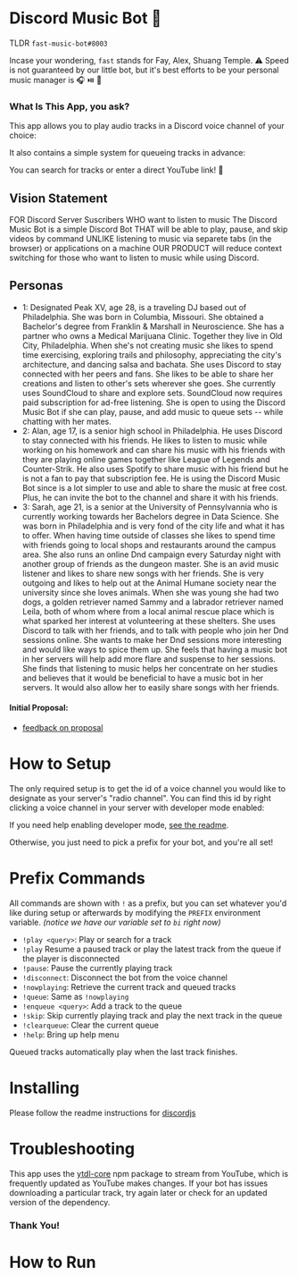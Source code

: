 # Discord Music Bot 🤖
TLDR `fast-music-bot#8003`

Incase your wondering, `fast` stands for Fay, Alex, Shuang Temple. 
⚠️ Speed is not guaranteed by our little bot, 
but it's best efforts to be your personal music manager is 🎧 ⏯️ 🎵

### What Is This App, you ask?
This app allows you to play audio tracks in a Discord voice channel
of your choice:

<!-- TODO add <img src="./readme-gallery/play-track.png" style="max-width: 60%"> -->

It also contains a simple system for queueing tracks in advance:

<!-- TODO add <img src="./readme-gallery/enqueue-track-screenshot.png" style="max-width: 60%"> -->

You can search for tracks or enter a direct YouTube link!
🎵 

## Vision Statement
FOR Discord Server Suscribers 
WHO want to listen to music 
The Discord Music Bot is a simple Discord Bot 
THAT will be able to play, pause, and skip videos by command
UNLIKE listening to music via separete tabs (in the browser) or applications on a machine
OUR PRODUCT will reduce context switching for those who want to listen to music while using Discord.

## Personas
- 1: Designated Peak XV, age 28, is a traveling DJ based out of Philadelphia. She was born in Columbia, Missouri. She obtained a Bachelor's degree from Franklin & Marshall in Neuroscience. She has a partner who owns a Medical Marijuana Clinic. Together they live in Old City, Philadelphia. When she's not creating music she likes to spend time exercising, exploring trails and philosophy, appreciating the city's architecture, and dancing salsa and bachata. She uses Discord to stay connected with her peers and fans. She likes to be able to share her creations and listen to other's sets wherever she goes. She currently uses SoundCloud to share and explore sets. SoundCloud now requires paid subscription for ad-free listening. She is open to using the Discord Music Bot if she can play, pause, and add music to queue sets -- while chatting with her mates.
- 2: Alan, age 17, is a senior high school in Philadelphia. He uses Discord to stay connected with his friends. He likes to listen to music while working on his homework and can share his music with his friends with they are playing online games together like League of Legends and Counter-Strik. He also uses Spotify to share music with his friend but he is not a fan to pay that subscription fee. He is using the Discord Music Bot since is a lot simpler to use and able to share the music at free cost. Plus, he can invite the bot to the channel and share it with his friends.
- 3: Sarah, age 21, is a senior at the University of Pennsylvannia who is currently working towards her Bachelors degree in Data Science. She was born in Philadelphia and is very fond of the city life and what it has to offer. When having time outside of classes she likes to spend time with friends going to local shops and restaurants around the campus area. She also runs an online Dnd campaign every Saturday night with another group of friends as the dungeon master. She is an avid music listener and likes to share new songs with her friends. She is very outgoing and likes to help out at the Animal Humane society near the university since she loves animals. When she was young she had two dogs, a golden retriever named Sammy and a labrador retriever named Leila, both of whom where from a local animal rescue place which is what sparked her interest at volunteering at these shelters. She uses Discord to talk with her friends, and to talk with people who join her Dnd sessions online. She wants to make her Dnd sessions more interesting and would like ways to spice them up. She feels that having a music bot in her servers will help add more flare and suspense to her sessions. She finds that listening to music helps her concentrate on her studies and believes that it would be beneficial to have a music bot in her servers. It would also allow her to easily share songs with her friends.

#### Initial Proposal: 
- [feedback on proposal](https://github.com/CIS3296SoftwareDesignF21/feedback-on-proposals-section-001-m-w-11-am/issues/18)


# How to Setup

The only required setup is to get the id of a voice channel you would like to
designate as your server's "radio channel". You can find this id by right
clicking a voice channel in your server with developer mode enabled:

<!-- TODO add <img src="./readme-gallery/copy-voice-channel-id.png" style="max-width: 60%"> -->

If you need help enabling developer mode, [see the readme](https://github.com/gregjw/build-a-discord-bot).

Otherwise, you just need to pick a prefix for your bot, and you're all set!

# Prefix Commands

All commands are shown with `!` as a prefix, but you can set whatever you'd like
during setup or afterwards by modifying the `PREFIX` environment variable. 
_(notice we have our variable set to `bi` right now)_

- `!play <query>`: Play or search for a track
- `!play` Resume a paused track or play the latest track from the queue if the player is disconnected
- `!pause`: Pause the currently playing track
- `!disconnect`: Disconnect the bot from the voice channel
- `!nowplaying`: Retrieve the current track and queued tracks
- `!queue`: Same as `!nowplaying`
- `!enqueue <query>`: Add a track to the queue
- `!skip`: Skip currently playing track and play the next track in the queue
- `!clearqueue`: Clear the current queue
- `!help`: Bring up help menu

Queued tracks automatically play when the last track finishes.

# Installing
Please follow the readme instructions for [discordjs](https://github.com/discordjs/discord.js)

# Troubleshooting

This app uses the [ytdl-core](https://github.com/fent/node-ytdl-core) npm package
to stream from YouTube, which is frequently updated as YouTube makes changes. 
If your bot has issues downloading a particular track, try again later or check 
for an updated version of the dependency.

### Thank You!

# How to Run
